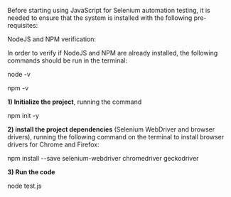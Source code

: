 Before starting using JavaScript for Selenium automation testing, it is needed to ensure that the system is installed with the following pre-requisites:

NodeJS and NPM verification:

In order to verify if NodeJS and NPM are already installed, the following commands should be run in the terminal:


node -v

npm -v

**1) Initialize the project**, running the command 

npm init -y

**2) install the project dependencies** (Selenium WebDriver and 
browser drivers), running the following command on the terminal
to install browser drivers for Chrome and Firefox:

npm install --save selenium-webdriver chromedriver geckodriver

**3) Run the code**
 
node test.js
